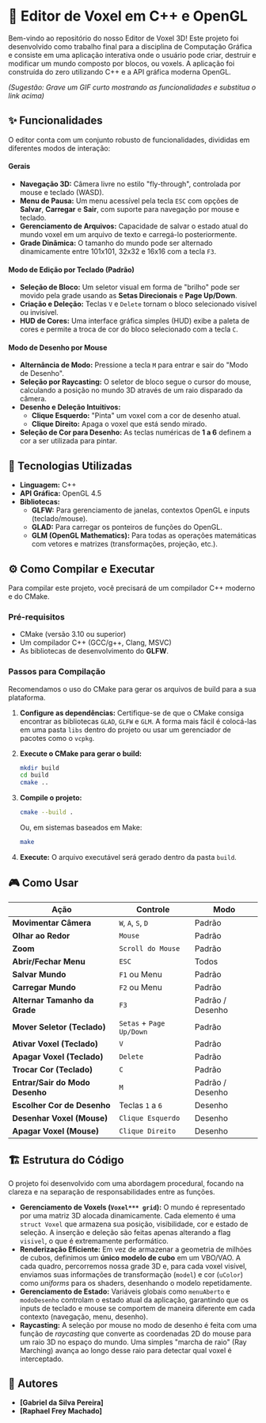 
# 🎨 Editor de Voxel em C++ e OpenGL

Bem-vindo ao repositório do nosso Editor de Voxel 3D\! Este projeto foi desenvolvido como trabalho final para a disciplina de Computação Gráfica e consiste em uma aplicação interativa onde o usuário pode criar, destruir e modificar um mundo composto por blocos, ou voxels. A aplicação foi construída do zero utilizando C++ e a API gráfica moderna OpenGL.

*(Sugestão: Grave um GIF curto mostrando as funcionalidades e substitua o link acima)*

## ✨ Funcionalidades

O editor conta com um conjunto robusto de funcionalidades, divididas em diferentes modos de interação:

#### **Gerais**

  * **Navegação 3D:** Câmera livre no estilo "fly-through", controlada por mouse e teclado (WASD).
  * **Menu de Pausa:** Um menu acessível pela tecla `ESC` com opções de **Salvar**, **Carregar** e **Sair**, com suporte para navegação por mouse e teclado.
  * **Gerenciamento de Arquivos:** Capacidade de salvar o estado atual do mundo voxel em um arquivo de texto e carregá-lo posteriormente.
  * **Grade Dinâmica:** O tamanho do mundo pode ser alternado dinamicamente entre 101x101, 32x32 e 16x16 com a tecla `F3`.

#### **Modo de Edição por Teclado (Padrão)**

  * **Seleção de Bloco:** Um seletor visual em forma de "brilho" pode ser movido pela grade usando as **Setas Direcionais** e **Page Up/Down**.
  * **Criação e Deleção:** Teclas `V` e `Delete` tornam o bloco selecionado visível ou invisível.
  * **HUD de Cores:** Uma interface gráfica simples (HUD) exibe a paleta de cores e permite a troca de cor do bloco selecionado com a tecla `C`.

#### **Modo de Desenho por Mouse**

  * **Alternância de Modo:** Pressione a tecla `M` para entrar e sair do "Modo de Desenho".
  * **Seleção por Raycasting:** O seletor de bloco segue o cursor do mouse, calculando a posição no mundo 3D através de um raio disparado da câmera.
  * **Desenho e Deleção Intuitivos:**
      * **Clique Esquerdo:** "Pinta" um voxel com a cor de desenho atual.
      * **Clique Direito:** Apaga o voxel que está sendo mirado.
  * **Seleção de Cor para Desenho:** As teclas numéricas de **1 a 6** definem a cor a ser utilizada para pintar.

## 🚀 Tecnologias Utilizadas

  * **Linguagem:** C++
  * **API Gráfica:** OpenGL 4.5
  * **Bibliotecas:**
      * **GLFW:** Para gerenciamento de janelas, contextos OpenGL e inputs (teclado/mouse).
      * **GLAD:** Para carregar os ponteiros de funções do OpenGL.
      * **GLM (OpenGL Mathematics):** Para todas as operações matemáticas com vetores e matrizes (transformações, projeção, etc.).

## ⚙️ Como Compilar e Executar

Para compilar este projeto, você precisará de um compilador C++ moderno e do CMake.

### Pré-requisitos

  * CMake (versão 3.10 ou superior)
  * Um compilador C++ (GCC/g++, Clang, MSVC)
  * As bibliotecas de desenvolvimento do **GLFW**.

### Passos para Compilação

Recomendamos o uso do CMake para gerar os arquivos de build para a sua plataforma.


1.  **Configure as dependências:**
    Certifique-se de que o CMake consiga encontrar as bibliotecas `GLAD`, `GLFW` e `GLM`. A forma mais fácil é colocá-las em uma pasta `libs` dentro do projeto ou usar um gerenciador de pacotes como o `vcpkg`.

2.  **Execute o CMake para gerar o build:**

    ```bash
    mkdir build
    cd build
    cmake ..
    ```

3.  **Compile o projeto:**

    ```bash
    cmake --build .
    ```

    Ou, em sistemas baseados em Make:

    ```bash
    make
    ```

4.  **Execute:**
    O arquivo executável será gerado dentro da pasta `build`.

## 🎮 Como Usar

| Ação                      | Controle                       | Modo                   |
| ------------------------- | ------------------------------ | ---------------------- |
| **Movimentar Câmera** | `W`, `A`, `S`, `D`             | Padrão                 |
| **Olhar ao Redor** | `Mouse`                        | Padrão                 |
| **Zoom** | `Scroll do Mouse`              | Padrão                 |
| **Abrir/Fechar Menu** | `ESC`                          | Todos                  |
| **Salvar Mundo** | `F1` ou Menu                   | Padrão                 |
| **Carregar Mundo** | `F2` ou Menu                   | Padrão                 |
| **Alternar Tamanho da Grade** | `F3`                         | Padrão / Desenho       |
| **Mover Seletor (Teclado)** | `Setas` + `Page Up/Down`     | Padrão                 |
| **Ativar Voxel (Teclado)** | `V`                            | Padrão                 |
| **Apagar Voxel (Teclado)** | `Delete`                       | Padrão                 |
| **Trocar Cor (Teclado)** | `C`                            | Padrão                 |
| **Entrar/Sair do Modo Desenho** | `M`                        | Padrão / Desenho       |
| **Escolher Cor de Desenho** | Teclas `1` a `6`             | Desenho                |
| **Desenhar Voxel (Mouse)** | `Clique Esquerdo`              | Desenho                |
| **Apagar Voxel (Mouse)** | `Clique Direito`               | Desenho                |

## 🏗️ Estrutura do Código

O projeto foi desenvolvido com uma abordagem procedural, focando na clareza e na separação de responsabilidades entre as funções.

  * **Gerenciamento de Voxels (`Voxel*** grid`):** O mundo é representado por uma matriz 3D alocada dinamicamente. Cada elemento é uma `struct Voxel` que armazena sua posição, visibilidade, cor e estado de seleção. A inserção e deleção são feitas apenas alterando a flag `visivel`, o que é extremamente performático.
  * **Renderização Eficiente:** Em vez de armazenar a geometria de milhões de cubos, definimos um **único modelo de cubo** em um VBO/VAO. A cada quadro, percorremos nossa grade 3D e, para cada voxel visível, enviamos suas informações de transformação (`model`) e cor (`uColor`) como *uniforms* para os shaders, desenhando o modelo repetidamente.
  * **Gerenciamento de Estado:** Variáveis globais como `menuAberto` e `modoDesenho` controlam o estado atual da aplicação, garantindo que os inputs de teclado e mouse se comportem de maneira diferente em cada contexto (navegação, menu, desenho).
  * **Raycasting:** A seleção por mouse no modo de desenho é feita com uma função de *raycasting* que converte as coordenadas 2D do mouse para um raio 3D no espaço do mundo. Uma simples "marcha de raio" (Ray Marching) avança ao longo desse raio para detectar qual voxel é interceptado.

## 👥 Autores

  * **[Gabriel da Silva Pereira]**
  * **[Raphael Frey Machado]**

